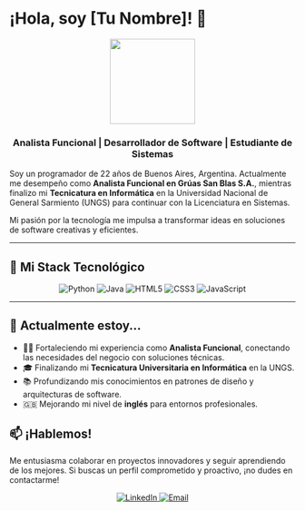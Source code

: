 # ¡Hola, soy [Tu Nombre]! 👋

<div align="center">
  <img src="https://media.giphy.com/media/v1.Y2lkPTc5MGI3NjExbDB6Z2JuaWJ2ZWtibGE5ZGRjeXU4N2J6YjRsdjRjdmJ0cXZ2b25tdiZlcD12MV9pbnRlcm5hbF9naWZfYnlfaWQmY3Q9Zw/qgQUggACpCjo6iRr2j/giphy.gif" width="150">
</div>

<div align="center">
  <h3>Analista Funcional | Desarrollador de Software | Estudiante de Sistemas</h3>
</div>

Soy un programador de 22 años de Buenos Aires, Argentina. Actualmente me desempeño como **Analista Funcional en Grúas San Blas S.A.**, mientras finalizo mi **Tecnicatura en Informática** en la Universidad Nacional de General Sarmiento (UNGS) para continuar con la Licenciatura en Sistemas.

Mi pasión por la tecnología me impulsa a transformar ideas en soluciones de software creativas y eficientes.

---

## 🚀 Mi Stack Tecnológico

<div align="center">
  <img src="https://img.shields.io/badge/Python-3776AB?style=for-the-badge&logo=python&logoColor=white" alt="Python"/>
  <img src="https://img.shields.io/badge/Java-ED8B00?style=for-the-badge&logo=openjdk&logoColor=white" alt="Java"/>
  <img src="https://img.shields.io/badge/HTML5-E34F26?style=for-the-badge&logo=html5&logoColor=white" alt="HTML5"/>
  <img src="https://img.shields.io/badge/CSS3-1572B6?style=for-the-badge&logo=css3&logoColor=white" alt="CSS3"/>
  <img src="https://img.shields.io/badge/JavaScript-F7DF1E?style=for-the-badge&logo=javascript&logoColor=black" alt="JavaScript"/>
</div>

---

## 🌱 Actualmente estoy...

* 👨‍💻 Fortaleciendo mi experiencia como **Analista Funcional**, conectando las necesidades del negocio con soluciones técnicas.
* 🎓 Finalizando mi **Tecnicatura Universitaria en Informática** en la UNGS.
* 📚 Profundizando mis conocimientos en patrones de diseño y arquitecturas de software.
* 🇬🇧 Mejorando mi nivel de **inglés** para entornos profesionales.

## 📫 ¡Hablemos!

Me entusiasma colaborar en proyectos innovadores y seguir aprendiendo de los mejores. Si buscas un perfil comprometido y proactivo, ¡no dudes en contactarme!

<div align="center">
  <a href="[URL_DE_TU_LINKEDIN]" target="_blank">
    <img src="https://img.shields.io/badge/LinkedIn-0A66C2?style=for-the-badge&logo=linkedin&logoColor=white" alt="LinkedIn"/>
  </a>
  <a href="mailto:[TU_CORREO_ELECTRONICO]">
    <img src="https://img.shields.io/badge/Email-D14836?style=for-the-badge&logo=gmail&logoColor=white" alt="Email"/>
  </a>
</div>
